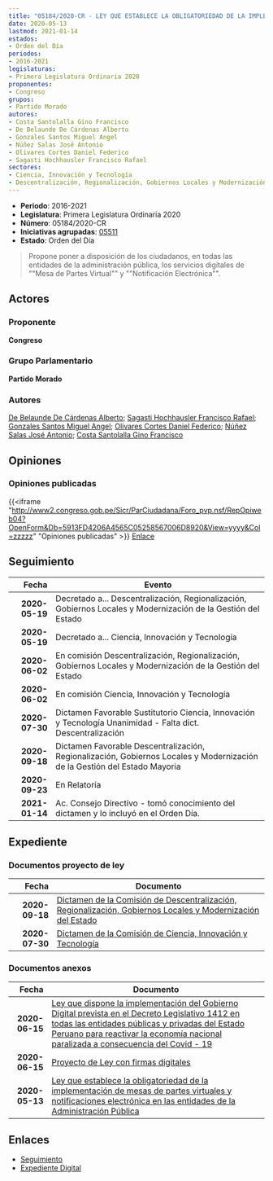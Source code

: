 ```yaml
---
title: "05184/2020-CR - LEY QUE ESTABLECE LA OBLIGATORIEDAD DE LA IMPLEMENTACIÓN DE MESAS DE PARTES VIRTUALES Y NOTIFICACIONES ELECTRÓNICAS EN LAS ENTIDADES DE LA ADMINISTRACIÓN PÚBLICA"
date: 2020-05-13
lastmod: 2021-01-14
estados:
- Orden del Día
periodos:
- 2016-2021
legislaturas:
- Primera Legislatura Ordinaria 2020
proponentes:
- Congreso
grupos:
- Partido Morado
autores:
- Costa Santolalla Gino Francisco
- De Belaunde De Cárdenas Alberto
- Gonzales Santos Miguel Angel
- Núñez Salas José Antonio
- Olivares Cortes Daniel Federico
- Sagasti Hochhausler Francisco Rafael
sectores:
- Ciencia, Innovación y Tecnología
- Descentralización, Regionalización, Gobiernos Locales y Modernización de la Gestión del Estado
---
```

- **Periodo**: 2016-2021
- **Legislatura**: Primera Legislatura Ordinaria 2020
- **Número**: 05184/2020-CR
- **Iniciativas agrupadas**: [05511](../../05500/05511)
- **Estado**: Orden del Día

> Propone poner a disposición de los ciudadanos, en todas las entidades de la administración pública, los servicios digitales de ""Mesa de Partes Virtual"" y ""Notificación Electrónica"".


## Actores

### Proponente

**Congreso**

### Grupo Parlamentario

**Partido Morado**

### Autores

[De Belaunde De Cárdenas Alberto](mailto:mailto:adebelaunde@congreso.gob.pe); [Sagasti Hochhausler Francisco Rafael](mailto:mailto:fsagasti@congreso.gob.pe); [Gonzales Santos Miguel Angel](mailto:mailto:mgonzaless@congreso.gob.pe); [Olivares Cortes Daniel Federico](mailto:mailto:dolivares@congreso.gob.pe); [Núñez Salas José Antonio](mailto:mailto:jnunezs@congreso.gob.pe); [Costa Santolalla Gino Francisco](mailto:mailto:gcosta@congreso.gob.pe)

## Opiniones

### Opiniones publicadas

{{<iframe "http://www2.congreso.gob.pe/Sicr/ParCiudadana/Foro_pvp.nsf/RepOpiweb04?OpenForm&Db=5913FD4206A4565C05258567006D8920&View=yyyy&Col=zzzzz" "Opiniones publicadas" >}}
[Enlace](http://www2.congreso.gob.pe/Sicr/ParCiudadana/Foro_pvp.nsf/RepOpiweb04?OpenForm&Db=5913FD4206A4565C05258567006D8920&View=yyyy&Col=zzzzz)


## Seguimiento

| Fecha | Evento |
|------:|--------|
| **2020-05-19** | Decretado a... Descentralización, Regionalización, Gobiernos Locales y Modernización de la Gestión del Estado |
| **2020-05-19** | Decretado a... Ciencia, Innovación y Tecnología |
| **2020-06-02** | En comisión Descentralización, Regionalización, Gobiernos Locales y Modernización de la Gestión del Estado |
| **2020-06-02** | En comisión Ciencia, Innovación y Tecnología |
| **2020-07-30** | Dictamen Favorable Sustitutorio Ciencia, Innovación y Tecnología Unanimidad - Falta dict. Descentralización |
| **2020-09-18** | Dictamen Favorable Descentralización, Regionalización, Gobiernos Locales y Modernización de la Gestión del Estado Mayoria |
| **2020-09-23** | En Relatoría |
| **2021-01-14** | Ac. Consejo Directivo - tomó conocimiento del dictamen y lo incluyó en el Orden Día. |

## Expediente

### Documentos proyecto de ley

| Fecha | Documento |
|------:|-----------|
| **2020-09-18** | [Dictamen de la Comisión de Descentralización, Regionalización, Gobiernos Locales y Modernización del Estado](http://www.leyes.congreso.gob.pe/Documentos/2016_2021/Dictamenes/Proyectos_de_Ley/05184DC08MAY20200918.pdf) |
| **2020-07-30** | [Dictamen de la Comisión de Ciencia, Innovación y Tecnología](http://www.leyes.congreso.gob.pe/Documentos/2016_2021/Dictamenes/Proyectos_de_Ley/05184DC02MAY20200730.pdf) |

### Documentos anexos

| Fecha | Documento |
|------:|-----------|
| **2020-06-15** | [Ley que dispone la implementación del Gobierno Digital prevista en el Decreto Legislativo 1412 en todas las entidades públicas y privadas del Estado Peruano para reactivar la economía nacional paralizada a consecuencia del Covid - 19](http://www.leyes.congreso.gob.pe/Documentos/2016_2021/Proyectos_de_Ley_y_de_Resoluciones_Legislativas/PL05511_20200615.pdf) |
| **2020-06-15** | [Proyecto de Ley con firmas digitales](http://www.leyes.congreso.gob.pe/Documentos/2016_2021/Proyectos_de_Ley_y_de_Resoluciones_Legislativas/Proyectos_Firmas_digitales/PL05511.pdf) |
| **2020-05-13** | [Ley que establece la obligatoriedad de la implementación de mesas de partes virtuales y notificaciones electrónica en las entidades de la Administración Pública](http://www.leyes.congreso.gob.pe/Documentos/2016_2021/Proyectos_de_Ley_y_de_Resoluciones_Legislativas/PL05184-20200513.pdf) |

## Enlaces

- [Seguimiento](http://www2.congreso.gob.pe/Sicr/TraDocEstProc/CLProLey2016.nsf/f7fff46988ca05b1052578e100829cc7/5b7433a7210379ed052585670075641b?OpenDocument)
- [Expediente Digital](http://www2.congreso.gob.pe/Sicr/TraDocEstProc/Expvirt_2011.nsf/visbusqptramdoc1621/05184?opendocument)

